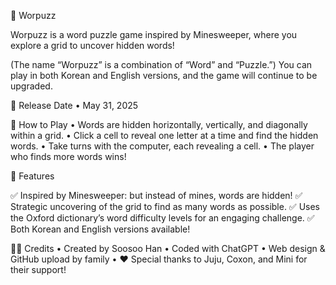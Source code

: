 🧩 Worpuzz

Worpuzz is a word puzzle game inspired by Minesweeper, where you explore a grid to uncover hidden words!

(The name “Worpuzz” is a combination of “Word” and “Puzzle.”)
You can play in both Korean and English versions, and the game will continue to be upgraded.

📅 Release Date
	•	May 31, 2025

🔎 How to Play
	•	Words are hidden horizontally, vertically, and diagonally within a grid.
	•	Click a cell to reveal one letter at a time and find the hidden words.
	•	Take turns with the computer, each revealing a cell.
	•	The player who finds more words wins!

🎯 Features

✅ Inspired by Minesweeper: but instead of mines, words are hidden!
✅ Strategic uncovering of the grid to find as many words as possible.
✅ Uses the Oxford dictionary’s word difficulty levels for an engaging challenge.
✅ Both Korean and English versions available!

👨‍💻 Credits
	•	Created by Soosoo Han
	•	Coded with ChatGPT
	•	Web design & GitHub upload by family
	•	❤️ Special thanks to Juju, Coxon, and Mini for their support!
